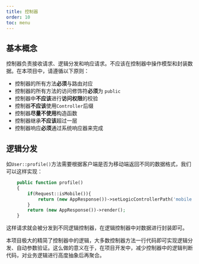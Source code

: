 ```yaml
---
title: 控制器
order: 10
toc: menu
---
```


## 基本概念

控制器负责接收请求、逻辑分发和响应请求。不应该在控制器中操作模型和封装数据。在本项目中，请遵循以下原则：

+ 控制器的所有方法**必须**与路由对应
+ 控制器的所有方法的访问修饰符**必须**为 `public`
+ 控制器中**不应该**进行**访问权限**的校验
+ 控制器**不应该**使用`Controller`后缀
+ 控制器**尽量不使用**构造函数
+ 控制器继承**不应该**超过一层
+ 控制器响应**必须**通过系统响应器来完成

## 逻辑分发

如`User::profile()`方法需要根据客户端是否为移动端返回不同的数据格式，我们可以这样实现：

```php
    public function profile()
    {
        if(Request::isMobile()){
            return (new AppResponse())->setLogicControllerPath('mobile')->render();
        }
        return (new AppResponse())->render();
    }
```

这样请求就会被分发到不同逻辑控制器，在逻辑控制器中对数据进行封装即可。

<Alert type="info">
本项目极大的精简了控制器中的逻辑，大多数控制器方法一行代码即可实现逻辑分发、自动参数验证。这么做的意义在于，在项目开发中，减少控制器中的逻辑判断代码，对业务逻辑进行高度抽象后再聚合。
</Alert>


